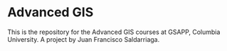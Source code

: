 # Advanced GIS
This is the repository for the Advanced GIS courses at GSAPP, Columbia University.
A project by Juan Francisco Saldarriaga.
